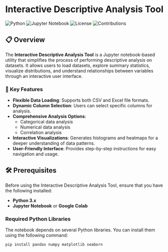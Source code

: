 # Interactive Descriptive Analysis Tool

![Python](https://img.shields.io/badge/Python-3.x-blue?logo=python)
![Jupyter Notebook](https://img.shields.io/badge/Platform-Jupyter%20Notebook-orange?logo=jupyter)
![License](https://img.shields.io/badge/License-MIT-green)
![Contributions](https://img.shields.io/badge/Contributions-Welcome-brightgreen)

## 📋 Overview

The **Interactive Descriptive Analysis Tool** is a Jupyter notebook-based utility that simplifies the process of performing descriptive analysis on datasets. It allows users to load datasets, explore summary statistics, visualize distributions, and understand relationships between variables through an interactive user interface.

### 🚀 Key Features
- **Flexible Data Loading**: Supports both CSV and Excel file formats.
- **Dynamic Column Selection**: Users can select specific columns for analysis.
- **Comprehensive Analysis Options**:
  - Categorical data analysis
  - Numerical data analysis
  - Correlation analysis
- **Interactive Visualizations**: Generates histograms and heatmaps for a deeper understanding of data patterns.
- **User-Friendly Interface**: Provides step-by-step instructions for easy navigation and usage.

## 🛠️ Prerequisites

Before using the Interactive Descriptive Analysis Tool, ensure that you have the following installed:
- **Python 3.x**
- **Jupyter Notebook** or **Google Colab**

### Required Python Libraries
The notebook depends on several Python libraries. You can install them using the following command:
```bash
pip install pandas numpy matplotlib seaborn
